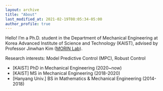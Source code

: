 ```yaml
---
layout: archive
title: "About"
last_modified_at: 2021-02-19T08:05:34-05:00
author_profile: true
---
```


Hello! I’m a Ph.D. student in the Department of Mechanical Engineering at Korea Advanced Institute of Science and Technology (KAIST), advised by Professor Jinwhan Kim ([MORIN Lab](http://morin.kaist.ac.kr/)). 

Research interests: Model Predictive Control (MPC), Robust Control

* [KAIST] PhD in Mechanical Engineering (2020~now) 
* [KAIST] MS in Mechanical Engineering (2018-2020)
* [Hanyang Univ.] BS in Mathematics & Mechanical Engineering (2014-2018) 